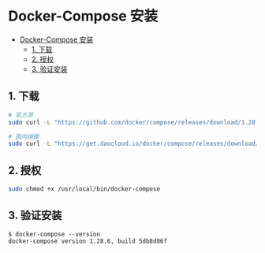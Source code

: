 # Docker-Compose 安装

- [Docker-Compose 安装](#docker-compose-安装)
  - [1. 下载](#1-下载)
  - [2. 授权](#2-授权)
  - [3. 验证安装](#3-验证安装)

## 1. 下载

```bash
# 官方源
sudo curl -L "https://github.com/docker/compose/releases/download/1.28.6/docker-compose-$(uname -s)-$(uname -m)" -o /usr/local/bin/docker-compose

# 国内镜像
sudo curl -L "https://get.daocloud.io/docker/compose/releases/download/1.28.6/docker-compose-$(uname -s)-$(uname -m)" -o /usr/local/bin/docker-compose
```

## 2. 授权

```bash
sudo chmod +x /usr/local/bin/docker-compose
```

## 3. 验证安装

```shell
$ docker-compose --version
docker-compose version 1.28.6, build 5db8d86f
```